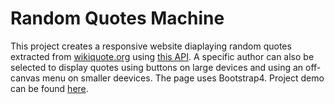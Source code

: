 # Random Quotes Machine
This project creates a responsive website diaplaying random quotes extracted from [wikiquote.org](https://www.wikiquote.org/) using [this API](https://github.com/natetyler/wikiquotes-api). A specific author can also be selected to display quotes using buttons on large devices and using an off-canvas menu on smaller deevices. The page uses Bootstrap4. Project demo can be found [here](http://htmlpreview.github.io/?https://github.com/ssaleem/Random-Quotes/blob/master/index.html).